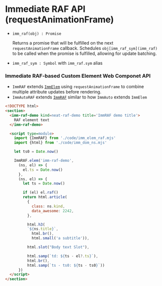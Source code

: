 # Immediate RAF API (requestAnimationFrame)

- `imm_raf(obj) : Promise`

  Returns a promise that will be fulfilled on the next `requestAnimationFrame` callback.
  Schedules `obj[imm_raf_sym](imm_raf)` to be called when the promise is fulfilled,
  allowing for update batching.

- `imm_raf_sym : Symbol` with `imm_raf.sym` alias

### Immediate RAF-based Custom Element Web Componet API
 
- `ImmRAF` extends [`ImmElem`](docs/imm_elem.md) using `requestAnimationFrame` to combine multiple attribute updates before rendering.
- `ImmAutoRAF` extends [`ImmRAF`](docs/imm_elem.md) similar to how `ImmAuto` extends `ImmElem`

```html
<!DOCTYPE html>
<section>
  <imm-raf-demo kind=neat-raf-demo title='ImmRAF demo title'>
    RAF element text
  </imm-raf-demo>

  <script type=module>
    import {ImmRAF} from './code/imm_elem_raf.mjs'
    import {html} from './code/imm_dom_ns.mjs'

    let ts0 = Date.now()

    ImmRAF.elem('imm-raf-demo',
      (ns, el) => {
        el.ts = Date.now()
      },
      (ns, el) => {
        let ts = Date.now()

        if (el) el.raf()
        return html.article(
          {
            class: ns.kind,
            data_awesome: 2242,
          },

          html.h3(
          `${ns.title}`,
            html.br(),
            html.small('a subtitle')),

          html.slot("Body text Slot"),

          html.samp(`td: ${ts - el?.ts}`),
          html.br(),
          html.samp(`ts - ts0: ${ts - ts0}`))
      })
  </script>
</section>
```
